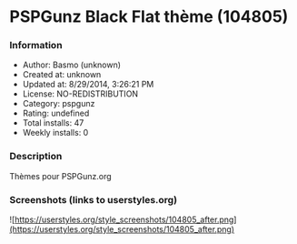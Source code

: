 # PSPGunz Black Flat thème (104805)

### Information
- Author: Basmo (unknown)
- Created at: unknown
- Updated at: 8/29/2014, 3:26:21 PM
- License: NO-REDISTRIBUTION
- Category: pspgunz
- Rating: undefined
- Total installs: 47
- Weekly installs: 0


### Description
Thèmes pour PSPGunz.org


### Screenshots (links to userstyles.org)
![https://userstyles.org/style_screenshots/104805_after.png](https://userstyles.org/style_screenshots/104805_after.png)


